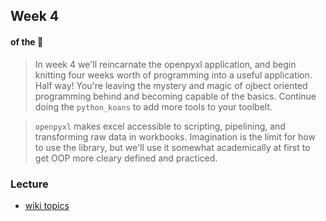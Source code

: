 ## Week 4 
#### of the :dolphin:

> In week 4 we'll reincarnate the openpyxl application, and begin knitting four weeks worth of programming into a useful application. Half way! You're leaving the mystery and magic of ojbect oriented programming behind and becoming capable of the basics. Continue doing the `python_koans` to add more tools to your toolbelt. 

> `openpyxl` makes excel accessible to scripting, pipelining, and transforming raw data in workbooks. Imagination is the limit for how to use the library, but we'll use it somewhat academically at first to get OOP more cleary defined and practiced.

### Lecture
* [wiki topics](../../../wiki/week04)
